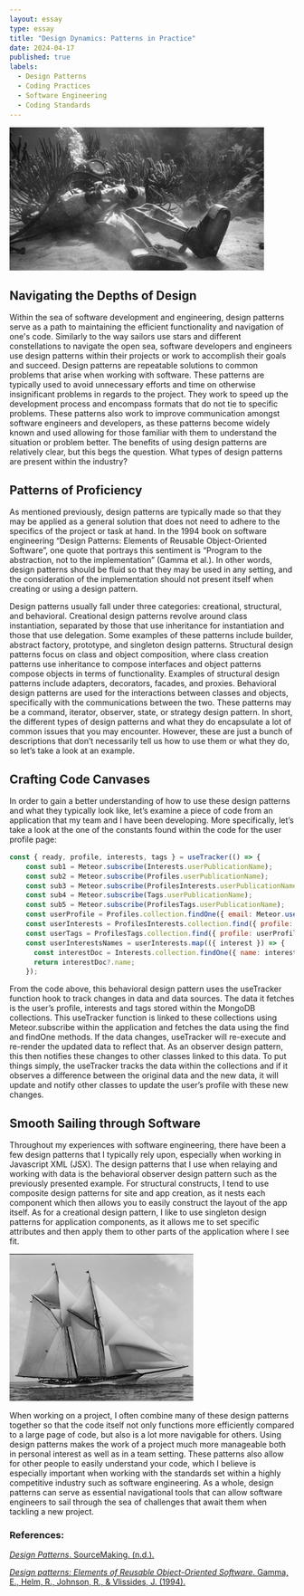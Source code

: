 ```yaml
---
layout: essay
type: essay
title: "Design Dynamics: Patterns in Practice"
date: 2024-04-17
published: true
labels:
  - Design Patterns
  - Coding Practices
  - Software Engineering
  - Coding Standards
---
```


<img width="450px"
     class="rounded float-start pe-4" 
     src="../img/dynamics/chill-diving-suit.jpeg" >

## Navigating the Depths of Design

Within the sea of software development and engineering, design patterns serve as a path to maintaining the efficient functionality and navigation of one's code. Similarly to the way sailors use stars and different constellations to navigate the open sea, software developers and engineers use design patterns within their projects or work to accomplish their goals and succeed. Design patterns are repeatable solutions to common problems that arise when working with software. These patterns are typically used to avoid unnecessary efforts and time on otherwise insignificant problems in regards to the project. They work to speed up the development process and encompass formats that do not tie to specific problems. These patterns also work to improve communication amongst software engineers and developers, as these patterns become widely known and used allowing for those familiar with them to understand the situation or problem better. The benefits of using design patterns are relatively clear, but this begs the question. What types of design patterns are present within the industry?

## Patterns of Proficiency

As mentioned previously, design patterns are typically made so that they may be applied as a general solution that does not need to adhere to the specifics of the project or task at hand. In the 1994 book on software engineering “Design Patterns: Elements of Reusable Object-Oriented Software”, one quote that portrays this sentiment is “Program to the abstraction, not to the implementation” (Gamma et al.). In other words, design patterns should be fluid so that they may be used in any setting, and the consideration of the implementation should not present itself when creating or using a design pattern. 

Design patterns usually fall under three categories: creational, structural, and behavioral. Creational design patterns revolve around class instantiation, separated by those that use inheritance for instantiation and those that use delegation. Some examples of these patterns include builder, abstract factory, prototype, and singleton design patterns. Structural design patterns focus on class and object composition, where class creation patterns use inheritance to compose interfaces and object patterns compose objects in terms of functionality. Examples of structural design patterns include adapters, decorators, facades, and proxies. Behavioral design patterns are used for the interactions between classes and objects, specifically with the communications between the two. These patterns may be a command, iterator, observer, state, or strategy design pattern. In short, the different types of design patterns and what they do encapsulate a lot of common issues that you may encounter. However, these are just a bunch of descriptions that don’t necessarily tell us how to use them or what they do, so let’s take a look at an example.


## Crafting Code Canvases

In order to gain a better understanding of how to use these design patterns and what they typically look like, let’s examine a piece of code from an application that my team and I have been developing. More specifically, let’s take a look at the one of the constants found within the code for the user profile page:

```jsx
const { ready, profile, interests, tags } = useTracker(() => {
    const sub1 = Meteor.subscribe(Interests.userPublicationName);
    const sub2 = Meteor.subscribe(Profiles.userPublicationName);
    const sub3 = Meteor.subscribe(ProfilesInterests.userPublicationName);
    const sub4 = Meteor.subscribe(Tags.userPublicationName);
    const sub5 = Meteor.subscribe(ProfilesTags.userPublicationName);
    const userProfile = Profiles.collection.findOne({ email: Meteor.user()?.username });
    const userInterests = ProfilesInterests.collection.find({ profile: userProfile?.email }).fetch();
    const userTags = ProfilesTags.collection.find({ profile: userProfile?.email }).fetch();
    const userInterestsNames = userInterests.map(({ interest }) => {
      const interestDoc = Interests.collection.findOne({ name: interest });
      return interestDoc?.name;
    });
```

From the code above, this behavioral design pattern uses the useTracker function hook to track changes in data and data sources. The data it fetches is the user’s profile, interests and tags stored within the MongoDB collections. This useTracker function is linked to these collections using Meteor.subscribe within the application and fetches the data using the find and findOne methods. If the data changes, useTracker will re-execute and re-render the updated data to reflect that. As an observer design pattern, this then notifies these changes to other classes linked to this data. To put things simply, the useTracker tracks the data within the collections and if it observes a difference between the original data and the new data, it will update and notify other classes to update the user’s profile with these new changes.

## Smooth Sailing through Software 

Throughout my experiences with software engineering, there have been a few design patterns that I typically rely upon, especially when working in Javascript XML (JSX). The design patterns that I use when relaying and working with data is the behavioral observer design pattern such as the previously presented example. For structural constructs, I tend to use composite design patterns for site and app creation, as it nests each component which then allows you to easily construct the layout of the app itself. As for a creational design pattern, I like to use singleton design patterns for application components, as it allows me to set specific attributes and then apply them to other parts of the application where I see fit. 

<img width="325px" 
     class="rounded float-start pe-4" 
     src="../img/dynamics/sailboat.jpg" >

When working on a project, I often combine many of these design patterns together so that the code itself not only functions more efficiently compared to a large page of code, but also is a lot more navigable for others. Using design patterns makes the work of a project much more manageable both in personal interest as well as in a team setting. These patterns also allow for other people to easily understand your code, which I believe is especially important when working with the standards set within a highly competitive industry such as software engineering. As a whole, design patterns can serve as essential navigational tools that can allow software engineers to sail through the sea of challenges that await them when tackling a new project.


### __References:__ 

[_Design Patterns_. SourceMaking. (n.d.).](https://sourcemaking.com/design_patterns)

[_Design patterns: Elements of Reusable Object-Oriented Software_. Gamma, E., Helm, R., Johnson, R., & Vlissides, J. (1994).](https://en.wikipedia.org/wiki/Design_Patterns)
